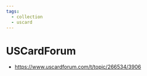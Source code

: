 ```yaml
---
tags:
  - collection
  - uscard
---
```

# USCardForum
- https://www.uscardforum.com/t/topic/266534/3906
